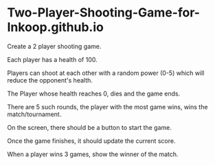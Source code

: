 # Two-Player-Shooting-Game-for-Inkoop.github.io

Create a 2 player shooting game. 

Each player has a health of 100. 

Players can shoot at each other with a random power (0-5) which will reduce the opponent's health. 

The Player whose health reaches 0, dies and the game ends.

There are 5 such rounds, the player with the most game wins, wins the match/tournament.

On the screen, there should be a button to start the game. 

Once the game finishes, it should update the current score. 

When a player wins 3 games, show the winner of the match.
